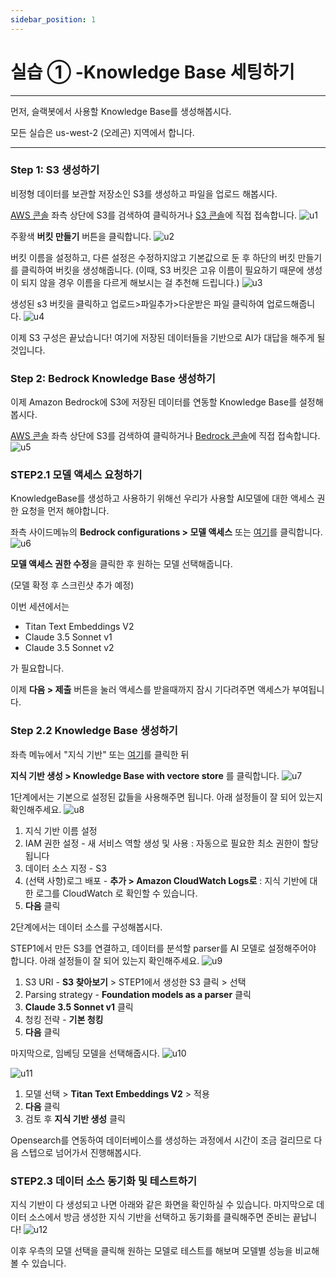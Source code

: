 ```yaml
---
sidebar_position: 1
---
```

# 실습 ① -Knowledge Base 세팅하기

---
먼저, 슬랙봇에서 사용할 Knowledge Base를 생성해봅시다.

모든 실습은 us-west-2 (오레곤) 지역에서 합니다.

---

### Step 1: S3 생성하기
비정형 데이터를 보관할 저장소인 S3를 생성하고 파일을 업로드 해봅시다.

[AWS 콘솔](https://us-west-2.console.aws.amazon.com/console/home?region=us-west-2) 좌측 상단에 S3를 검색하여 클릭하거나 [S3 콘솔](https://us-west-2.console.aws.amazon.com/s3/home?region=us-west-2#)에 직접 접속합니다.
![u1](./img/u1.png)

주황색 **버킷 만들기** 버튼을 클릭합니다. 
![u2](./img/u2.png)

버킷 이름을 설정하고, 다른 설정은 수정하지않고 기본값으로 둔 후 하단의 버킷 만들기를 클릭하여 버킷을 생성해줍니다.
(이때, S3 버킷은 고유 이름이 필요하기 때문에 생성이 되지 않을 경우 이름을 다르게 해보시는 걸 추천해 드립니다.)
![u3](./img/u3.png)

생성된 s3 버킷을 클릭하고 업로드>파일추가>다운받은 파일 클릭하여 업로드해줍니다. 
![u4](./img/u4.png)

이제 S3 구성은 끝났습니다!
여기에 저장된 데이터들을 기반으로 AI가 대답을 해주게 될것입니다. 



### Step 2: Bedrock Knowledge Base 생성하기
이제 Amazon Bedrock에 S3에 저장된 데이터를 연동할 Knowledge Base를 설정해봅시다.

[AWS 콘솔](https://us-west-2.console.aws.amazon.com/console/home?region=us-west-2) 좌측 상단에 S3를 검색하여 클릭하거나 [Bedrock 콘솔](https://us-west-2.console.aws.amazon.com/bedrock/home?region=us-west-2#/)에 직접 접속합니다.
![u5](./img/u5.png)

### STEP2.1 모델 액세스 요청하기
KnowledgeBase를 생성하고 사용하기 위해선 우리가 사용할 AI모델에 대한 액세스 권한 요청을 먼저 해야합니다.

좌측 사이드메뉴의 **Bedrock configurations > 모델 액세스** 또는 [여기](https://us-west-2.console.aws.amazon.com/bedrock/home?region=us-west-2#/modelaccess)를 클릭합니다.
![u6](./img/u6.png)

**모델 액세스 권한 수정**을 클릭한 후 원하는 모델 선택해줍니다.

(모델 확정 후 스크린샷 추가 예정)

이번 세션에서는 
- Titan Text Embeddings V2 
- Claude 3.5 Sonnet v1
- Claude 3.5 Sonnet v2 

가 필요합니다.

이제 **다음 > 제출** 버튼을 눌러 액세스를 받을때까지 잠시 기다려주면 액세스가 부여됩니다.


### Step 2.2 Knowledge Base 생성하기
좌측 메뉴에서 "지식 기반" 또는 [여기](https://us-west-2.console.aws.amazon.com/bedrock/home?region=us-west-2#/knowledge-bases)를 클릭한 뒤 

**지식 기반 생성 > Knowledge Base with vectore store** 를 클릭합니다.
![u7](./img/u7.png)

1단계에서는 기본으로 설정된 값들을 사용해주면 됩니다.
아래 설정들이 잘 되어 있는지 확인해주세요.
![u8](./img/u8.png)
1. 지식 기반 이름 설정
2. IAM 권한 설정 - 새 서비스 역할 생성 및 사용 : 자동으로 필요한 최소 권한이 할당됩니다
3. 데이터 소스 지정 - S3
4. (선택 사항)로그 배포 - **추가 > Amazon CloudWatch Logs로** : 지식 기반에 대한 로그를 CloudWatch 로 확인할 수 있습니다.
5. **다음** 클릭


2단계에서는 데이터 소스를 구성해봅시다. 

STEP1에서 만든 S3를 연결하고, 데이터를 분석할 parser를 AI 모델로 설정해주어야 합니다. 
아래 설정들이 잘 되어 있는지 확인해주세요.
![u9](./img/u9.png)
1. S3 URI - **S3 찾아보기** > STEP1에서 생성한 S3 클릭 > 선택
2. Parsing strategy - **Foundation models as a parser** 클릭 
3. **Claude 3.5 Sonnet v1** 클릭
4. 청킹 전략 - **기본 청킹**
5. **다음** 클릭


마지막으로, 임베딩 모델을 선택해줍시다.
![u10](./img/u10.png)

![u11](./img/u11.png)
1. 모델 선택 > **Titan Text Embeddings V2** > 적용
2. **다음** 클릭
3. 검토 후 **지식 기반 생성** 클릭

Opensearch를 연동하여 데이터베이스를 생성하는 과정에서 시간이 조금 걸리므로 다음 스텝으로 넘어가서 진행해봅시다.

### STEP2.3 데이터 소스 동기화 및 테스트하기 
지식 기반이 다 생성되고 나면 아래와 같은 화면을 확인하실 수 있습니다. 마지막으로 데이터 소스에서 방금 생성한 지식 기반을 선택하고 동기화를 클릭해주면 준비는 끝납니다!
![u12](./img/u12.png)

이후 우측의 모델 선택을 클릭해 원하는 모델로 테스트를 해보며 모델별 성능을 비교해볼 수 있습니다.



